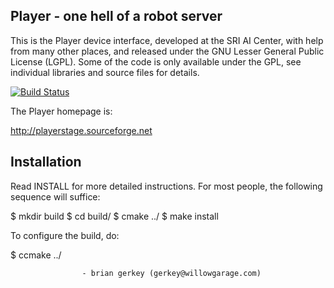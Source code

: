 Player - one hell of a robot server
----------------------------------
This is the Player device interface, developed at the SRI AI Center, with
help from many other places, and released under the GNU Lesser General Public
License (LGPL). Some of the code is only available under the GPL, see 
individual libraries and source files for details.

[![Build Status](https://travis-ci.org/lsa-pucrs/Player.svg?branch=master)](https://travis-ci.org/lsa-pucrs/Player)

The Player homepage is:

  http://playerstage.sourceforge.net


Installation
------------
Read INSTALL for more detailed instructions.  For most people, the following
sequence will suffice:

  $ mkdir build
  $ cd build/
  $ cmake ../
  $ make install

To configure the build, do:

  $ ccmake ../

                    - brian gerkey (gerkey@willowgarage.com)
